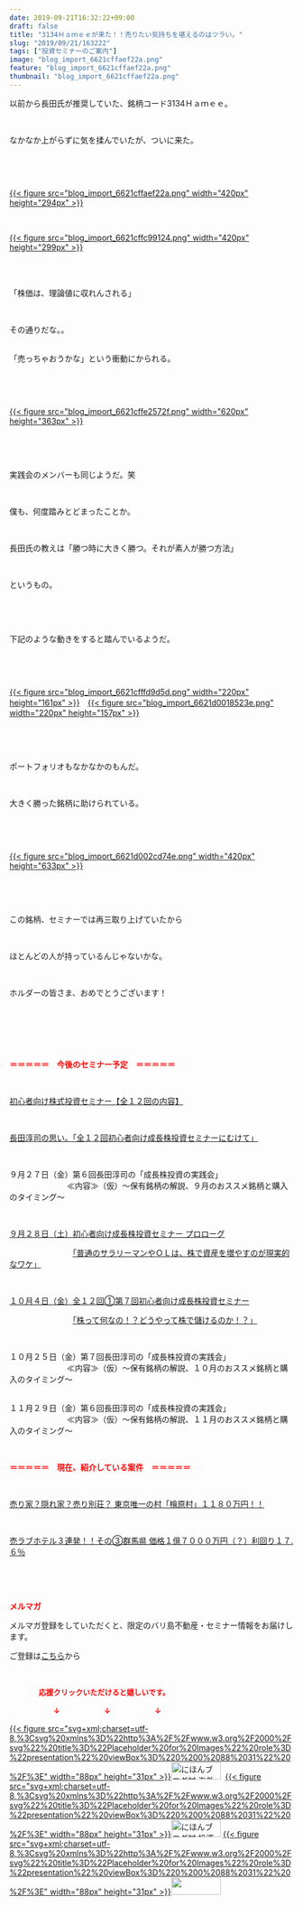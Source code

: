 ```yaml
---
date: 2019-09-21T16:32:22+09:00
draft: false
title: "3134Ｈａｍｅｅが来た！！売りたい気持ちを堪えるのはツラい。"
slug: "2019/09/21/163222"
tags: ["投資セミナーのご案内"]
image: "blog_import_6621cffaef22a.png"
feature: "blog_import_6621cffaef22a.png"
thumbnail: "blog_import_6621cffaef22a.png"
---
```

<p>以前から長田氏が推奨していた、銘柄コード3134Ｈａｍｅｅ。</p><p> </p><p>なかなか上がらずに気を揉んでいたが、ついに来た。</p><p> </p><p> </p><p><a href="blog_import_6621cffaef22a.png">{{< figure src="blog_import_6621cffaef22a.png" width="420px" height="294px" >}}</a></p><p> </p><p><a href="blog_import_6621cffc99124.png">{{< figure src="blog_import_6621cffc99124.png" width="420px" height="299px" >}}</a></p><p> </p><p><br/>「株価は、理論値に収れんされる」</p><p> </p><p>その通りだな。。</p><p><br/>「売っちゃおうかな」という衝動にかられる。</p><p> </p><p> </p><p><a href="blog_import_6621cffe2572f.png">{{< figure src="blog_import_6621cffe2572f.png" width="620px" height="363px" >}}</a></p><p> </p><p> </p><p>実践会のメンバーも同じようだ。笑</p><p> </p><p>僕も、何度踏みとどまったことか。</p><p> </p><p>長田氏の教えは「勝つ時に大きく勝つ。それが素人が勝つ方法」</p><p> </p><p>というもの。</p><p> </p><p> </p><p>下記のような動きをすると踏んでいるようだ。</p><p> </p><p> </p><p><a href="blog_import_6621cfffd9d5d.png">{{< figure src="blog_import_6621cfffd9d5d.png" width="220px" height="161px" >}}</a>　<a href="blog_import_6621d0018523e.png">{{< figure src="blog_import_6621d0018523e.png" width="220px" height="157px" >}}</a></p><p> </p><p> </p><p>ポートフォリオもなかなかのもんだ。</p><p> </p><p>大きく勝った銘柄に助けられている。</p><p> </p><p> </p><p><a href="blog_import_6621d002cd74e.png">{{< figure src="blog_import_6621d002cd74e.png" width="420px" height="633px" >}}</a></p><p> </p><p> </p><p>この銘柄、セミナーでは再三取り上げていたから</p><p> </p><p>ほとんどの人が持っているんじゃないかな。</p><p> </p><p>ホルダーの皆さま、おめでとうございます！</p><p> </p><p> </p><p> </p><p><span style="font-weight: bold;"><span style="color: rgb(255, 0, 0);">＝＝＝＝＝　今後のセミナー予定　＝＝＝＝＝</span></span></p><p> </p><p><a href="https://ameblo.jp/baliclub/entry-12526587328.html" target="_blank">初心者向け株式投資セミナー【全１２回の内容】</a></p><p> </p><p><span style="color: rgb(255, 0, 0);"><a href="https://ameblo.jp/baliclub/entry-12526985641.html" target="_blank">長田淳司の思い。「全１２回初心者向け成長株投資セミナーにむけて」</a></span></p><p> </p><p>９月２７日（金）第６回長田淳司の「成長株投資の実践会」<br/> 　　　　　　　≪内容≫（仮）～保有銘柄の解説、９月のおススメ銘柄と購入のタイミング～</p><p> </p><p><a href="https://www.sunward-t.co.jp/seminar/2019/09/28_ek/index.html" target="_blank">９月２８日（土）初心者向け成長株投資セミナー プロローグ</a></p><p>　　　　　　　　<a href="https://www.sunward-t.co.jp/seminar/2019/09/28_ek/index.html" target="_blank">「普通のサラリーマンやＯＬは、株で資産を増やすのが現実的なワケ」</a></p><p> </p><p><a href="https://ameblo.jp/baliclub/entry-12526711173.html" target="_blank">１０月４日（金）全１２回①第７回初心者向け成長株投資セミナー</a></p><p>　　　　　　　　<a href="https://ameblo.jp/baliclub/entry-12526711173.html" target="_blank">「株って何なの！？どうやって株で儲けるのか！？」</a></p><p> </p><p>１０月２５日（金）第７回長田淳司の「成長株投資の実践会」<br/> 　　　　　　　≪内容≫（仮）～保有銘柄の解説、１０月のおススメ銘柄と購入のタイミング～</p><p><br/>１１月２９日（金）第６回長田淳司の「成長株投資の実践会」<br/> 　　　　　　　≪内容≫（仮）～保有銘柄の解説、１１月のおススメ銘柄と購入のタイミング～</p><p> </p><p><span style="font-weight: bold;"><span style="color: rgb(255, 0, 0);">＝＝＝＝＝　現在、紹介している案件　＝＝＝＝＝</span></span></p><p> </p><p><a href="https://ameblo.jp/baliclub/entry-12500415311.html" target="_blank">売り家？隠れ家？売り別荘？ 東京唯一の村「檜原村」１１８０万円！！</a></p><p> </p><p><a href="https://ameblo.jp/baliclub/entry-12504218353.html" target="_blank">売ラブホテル３連発！！その③群馬県 価格１億７０００万円（？）利回り１７.６％</a></p><p> </p><p> </p><p><span style="font-weight: bold;"><span style="color: rgb(255, 0, 0);">メルマガ</span></span></p><p>メルマガ登録をしていただくと、限定のバリ島不動産・セミナー情報をお届けします。</p><p>ご登録は<a href="f9eeVI" target="_blank">こちら</a>から</p><p style="text-align: center;"> </p><p><font color="#ff0000" size="2"><strong>　　　　応援クリックいただけると嬉しいです。</strong></font></p><p><font color="#ff0000" size="2"><strong>　　　　　　↓　　　　　　↓　　　　　　↓</strong></font></p><p><a href="ranking.html?p_cid=01260127" id="&amp;blogmura_banner">{{< figure src="svg+xml;charset=utf-8,%3Csvg%20xmlns%3D%22http%3A%2F%2Fwww.w3.org%2F2000%2Fsvg%22%20title%3D%22Placeholder%20for%20Images%22%20role%3D%22presentation%22%20viewBox%3D%220%200%2088%2031%22%20%2F%3E" width="88px" height="31px" >}}<noscript><img alt="にほんブログ村 海外生活ブログ バリ島情報へ" border="0" height="31" src="//overseas.blogmura.com/bali/img/bali88_31.gif" width="88"></noscript></a>  <a href="ranking.html?p_cid=01260127" id="&amp;blogmura_banner">{{< figure src="svg+xml;charset=utf-8,%3Csvg%20xmlns%3D%22http%3A%2F%2Fwww.w3.org%2F2000%2Fsvg%22%20title%3D%22Placeholder%20for%20Images%22%20role%3D%22presentation%22%20viewBox%3D%220%200%2088%2031%22%20%2F%3E" width="88px" height="31px" >}}<noscript><img alt="にほんブログ村 投資ブログ 不動産投資へ" border="0" height="31" src="//investment.blogmura.com/hudousantoushi/img/hudousantoushi88_31.gif" width="88"></noscript></a> <a href="link.php?1804582" title="人気ブログランキングへ">{{< figure src="svg+xml;charset=utf-8,%3Csvg%20xmlns%3D%22http%3A%2F%2Fwww.w3.org%2F2000%2Fsvg%22%20title%3D%22Placeholder%20for%20Images%22%20role%3D%22presentation%22%20viewBox%3D%220%200%2088%2031%22%20%2F%3E" width="88px" height="31px" >}}<noscript><img border="0" height="31" src="https://blog.with2.net/img/banner/banner_22.gif" width="88"></noscript></a></p>

